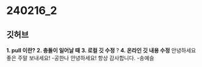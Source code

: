 # 240216_2
## 깃허브


__1. pull 이란?__
__2. 충돌이 일어날 때__
__3. 로컬 깃 수정__ ?
__4. 온라인 깃 내용 수정__
안녕하세요 좋은 주말 보내세요! -공한나
안녕하세요! 항상 감사합니다. -송예슬
